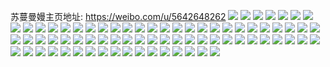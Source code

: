 苏蔓曼嫚主页地址: https://weibo.com/u/5642648262 
![](https://wx4.sinaimg.cn/mw2000/0069RYzQly1h90nr9f71oj31r80zk183.jpg) 
![](https://wx4.sinaimg.cn/mw2000/0069RYzQly1h90nr9r5n4j30wi1s545q.jpg) 
![](https://wx4.sinaimg.cn/mw2000/0069RYzQly1h8vh9j71gsj30u01407it.jpg) 
![](https://wx4.sinaimg.cn/mw2000/0069RYzQly1h8s774zbcqj30u00u0t9g.jpg) 
![](https://wx4.sinaimg.cn/mw2000/0069RYzQly1h8rhkeom3hj30u00u0q5u.jpg) 
![](https://wx4.sinaimg.cn/mw2000/0069RYzQly1h8k55wlzgpj30su0sudiv.jpg) 
![](https://wx4.sinaimg.cn/mw2000/0069RYzQly1h8k55x4f4cj30u0104te5.jpg) 
![](https://wx4.sinaimg.cn/mw2000/0069RYzQly1h8k55ww311j30a40a4q38.jpg) 
![](https://wx4.sinaimg.cn/mw2000/0069RYzQly1h8k56nq4csj30c80c874o.jpg) 
![](https://wx4.sinaimg.cn/mw2000/0069RYzQly1h8k0und961j30u0140gsx.jpg) 
![](https://wx4.sinaimg.cn/mw2000/0069RYzQly1h8a89y8hzij30wi1ycaqx.jpg) 
![](https://wx4.sinaimg.cn/mw2000/0069RYzQly1h8a89zq40kj30wi1ych3a.jpg) 
![](https://wx4.sinaimg.cn/mw2000/0069RYzQly1h8a8a0qgrnj30wi1yctrb.jpg) 
![](https://wx4.sinaimg.cn/mw2000/0069RYzQly1h8a89xclvcj30wi1ycqn2.jpg) 
![](https://wx4.sinaimg.cn/mw2000/0069RYzQly1h8a8a1aogvj30wi1litfw.jpg) 
![](https://wx4.sinaimg.cn/mw2000/0069RYzQly1h8a8a1lz0ij30wi1ycgrm.jpg) 
![](https://wx4.sinaimg.cn/mw2000/0069RYzQly1h7r5chq9xkj30u00u0ag2.jpg) 
![](https://wx4.sinaimg.cn/mw2000/0069RYzQly1h7oxoixmhcj30u10u0agw.jpg) 
![](https://wx4.sinaimg.cn/mw2000/0069RYzQly1h7oxoia12nj30u00u044s.jpg) 
![](https://wx4.sinaimg.cn/mw2000/0069RYzQly1h7oxolr90bj30u01407ef.jpg) 
![](https://wx4.sinaimg.cn/mw2000/0069RYzQly1h7oxol8ebnj30u0140tkk.jpg) 
![](https://wx4.sinaimg.cn/mw2000/0069RYzQly1h7oxolgl8xj30u00u079h.jpg) 
![](https://wx4.sinaimg.cn/mw2000/0069RYzQly1h7oxoijvyyj30u00u0te6.jpg) 
![](https://wx4.sinaimg.cn/mw2000/0069RYzQly1h7oxojhby2j30ku0kutal.jpg) 
![](https://wx4.sinaimg.cn/mw2000/0069RYzQly1h7oxojzvd9j30u0140n50.jpg) 
![](https://wx4.sinaimg.cn/mw2000/0069RYzQly1h7oxojs6v4j30ku0ku0uo.jpg) 
![](https://wx4.sinaimg.cn/mw2000/0069RYzQly1h7oxoir0msj30u00u0jxk.jpg) 
![](https://wx4.sinaimg.cn/mw2000/0069RYzQly1h7oxoj3mslj30l10l1q4u.jpg) 
![](https://wx4.sinaimg.cn/mw2000/0069RYzQly1h7oxoj9j8hj30u00u0aft.jpg) 
![](https://wx4.sinaimg.cn/mw2000/0069RYzQly1h7oxok7k4fj30u00u044o.jpg) 
![](https://wx4.sinaimg.cn/mw2000/0069RYzQly1h7oxojmnf7j30ku0kutau.jpg) 
![](https://wx4.sinaimg.cn/mw2000/0069RYzQly1h7oxokwsg1j30u00u0agf.jpg) 
![](https://wx4.sinaimg.cn/mw2000/0069RYzQly1h7dbq89oqtj30ku0ku3ym.jpg) 
![](https://wx4.sinaimg.cn/mw2000/0069RYzQly1h7dbq8p9fvj30ku0kujt1.jpg) 
![](https://wx4.sinaimg.cn/mw2000/0069RYzQly1h7dbq920ozj30u00u0121.jpg) 
![](https://wx4.sinaimg.cn/mw2000/0069RYzQly1h7dbt0avadj30u00u00zo.jpg) 
![](https://wx4.sinaimg.cn/mw2000/0069RYzQly1h7dbq9gre5j30u0140127.jpg) 
![](https://wx4.sinaimg.cn/mw2000/0069RYzQly1h74yz959w6j30u00oa769.jpg) 
![](https://wx4.sinaimg.cn/mw2000/0069RYzQly1h6p2j04dz2j30u0141dq7.jpg) 
![](https://wx4.sinaimg.cn/mw2000/0069RYzQly1h6p2iz4g5qj30u01iegro.jpg) 
![](https://wx4.sinaimg.cn/mw2000/0069RYzQly1h6p2j2m2edj30u00u0763.jpg) 
![](https://wx4.sinaimg.cn/mw2000/0069RYzQly1h6p2j42jzoj30u01407cp.jpg) 
![](https://wx4.sinaimg.cn/mw2000/0069RYzQly1h6k4ul3fy9j308m08mjrk.jpg) 
![](https://wx4.sinaimg.cn/mw2000/0069RYzQly1h64xlom9jdj30u00twacb.jpg) 
![](https://wx4.sinaimg.cn/mw2000/0069RYzQly1h5yeef6y08j30wi1ycnpd.jpg) 
![](https://wx4.sinaimg.cn/mw2000/0069RYzQly1h5r7th6fpqj319j19kawn.jpg) 
![](https://wx4.sinaimg.cn/mw2000/0069RYzQly1h5qbsirdbij30sg1kwtii.jpg) 
![](https://wx4.sinaimg.cn/mw2000/0069RYzQly1h5qbsgts80j30u0140wme.jpg) 
![](https://wx4.sinaimg.cn/mw2000/0069RYzQly1h5qbsefa4uj30u00u0gs8.jpg) 
![](https://wx4.sinaimg.cn/mw2000/0069RYzQly1h5qbshqrb0j30u01hcwne.jpg) 
![](https://wx4.sinaimg.cn/mw2000/0069RYzQly1h5qbsf1mzej30u0140dnj.jpg) 
![](https://wx4.sinaimg.cn/mw2000/0069RYzQly1h5qbsi7geij30u0140n3m.jpg) 
![](https://wx4.sinaimg.cn/mw2000/0069RYzQly1h5qbsga85pj30sg2dck4n.jpg) 
![](https://wx4.sinaimg.cn/mw2000/0069RYzQly1h5qbsdpx7fj30u01404fm.jpg) 
![](https://wx4.sinaimg.cn/mw2000/0069RYzQly1h5qbsj7b0ij30jg0kk0u5.jpg) 
![](https://wx4.sinaimg.cn/mw2000/0069RYzQly1h5iudxgmyxj319k19s7a7.jpg) 
![](https://wx4.sinaimg.cn/mw2000/0069RYzQly1h5dn4dyc01j30u00u0aca.jpg) 
![](https://wx4.sinaimg.cn/mw2000/0069RYzQly1h5b4u49n59j31tk19k1kx.jpg) 
![](https://wx4.sinaimg.cn/mw2000/0069RYzQly1h59yvoqsrzj30wi0tujvr.jpg) 
![](https://wx4.sinaimg.cn/mw2000/0069RYzQly1h4wrsn6z2dj32er2404qq.jpg) 
![](https://wx4.sinaimg.cn/mw2000/0069RYzQly1h4wrtpzwx8j30tz0tzwtn.jpg) 
![](https://wx4.sinaimg.cn/mw2000/0069RYzQly1h4qjmz5hv8j30u00u046b.jpg) 
![](https://wx4.sinaimg.cn/mw2000/0069RYzQly1h4qjmzm3ocj30u00u0qbm.jpg) 
![](https://wx4.sinaimg.cn/mw2000/0069RYzQly1h4qjmwu0q7j30sg0sggqz.jpg) 
![](https://wx4.sinaimg.cn/mw2000/0069RYzQly1h4qjmw9zfej30u00u00yw.jpg) 
![](https://wx4.sinaimg.cn/mw2000/0069RYzQly1h4qjmtjafvj30u00u0gtc.jpg) 
![](https://wx4.sinaimg.cn/mw2000/0069RYzQly1h4qjmuyw03j31400u0teb.jpg) 
![](https://wx4.sinaimg.cn/mw2000/0069RYzQly1h4qjmy27jcj30u00u0461.jpg) 
![](https://wx4.sinaimg.cn/mw2000/0069RYzQly1h4qjmuj061j30u10u0af8.jpg) 
![](https://wx4.sinaimg.cn/mw2000/0069RYzQly1h4qjmypq1kj30u00u0117.jpg) 
![](https://wx4.sinaimg.cn/mw2000/0069RYzQly1h4qjmxewuqj30u00u0jy3.jpg) 
![](https://wx4.sinaimg.cn/mw2000/0069RYzQly1h4qjmve0b6j30u00u00xv.jpg) 
![](https://wx4.sinaimg.cn/mw2000/0069RYzQly1h4qjmu6n0hj30u00u045f.jpg) 
![](https://wx4.sinaimg.cn/mw2000/0069RYzQly1h4qjmvvsodj31400u0107.jpg) 
